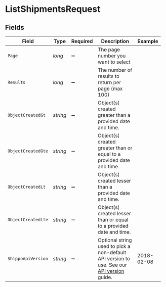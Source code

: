 # ListShipmentsRequest


## Fields

| Field                                                                                                                                                              | Type                                                                                                                                                               | Required                                                                                                                                                           | Description                                                                                                                                                        | Example                                                                                                                                                            |
| ------------------------------------------------------------------------------------------------------------------------------------------------------------------ | ------------------------------------------------------------------------------------------------------------------------------------------------------------------ | ------------------------------------------------------------------------------------------------------------------------------------------------------------------ | ------------------------------------------------------------------------------------------------------------------------------------------------------------------ | ------------------------------------------------------------------------------------------------------------------------------------------------------------------ |
| `Page`                                                                                                                                                             | *long*                                                                                                                                                             | :heavy_minus_sign:                                                                                                                                                 | The page number you want to select                                                                                                                                 |                                                                                                                                                                    |
| `Results`                                                                                                                                                          | *long*                                                                                                                                                             | :heavy_minus_sign:                                                                                                                                                 | The number of results to return per page (max 100)                                                                                                                 |                                                                                                                                                                    |
| `ObjectCreatedGt`                                                                                                                                                  | *string*                                                                                                                                                           | :heavy_minus_sign:                                                                                                                                                 | Object(s) created greater than a provided date and time.                                                                                                           |                                                                                                                                                                    |
| `ObjectCreatedGte`                                                                                                                                                 | *string*                                                                                                                                                           | :heavy_minus_sign:                                                                                                                                                 | Object(s) created greater than or equal to a provided date and time.                                                                                               |                                                                                                                                                                    |
| `ObjectCreatedLt`                                                                                                                                                  | *string*                                                                                                                                                           | :heavy_minus_sign:                                                                                                                                                 | Object(s) created lesser than a provided date and time.                                                                                                            |                                                                                                                                                                    |
| `ObjectCreatedLte`                                                                                                                                                 | *string*                                                                                                                                                           | :heavy_minus_sign:                                                                                                                                                 | Object(s) created lesser than or equal to a provided date and time.                                                                                                |                                                                                                                                                                    |
| `ShippoApiVersion`                                                                                                                                                 | *string*                                                                                                                                                           | :heavy_minus_sign:                                                                                                                                                 | Optional string used to pick a non-default API version to use. See our <a href="https://docs.goshippo.com/docs/api_concepts/apiversioning/">API version</a> guide. | 2018-02-08                                                                                                                                                         |